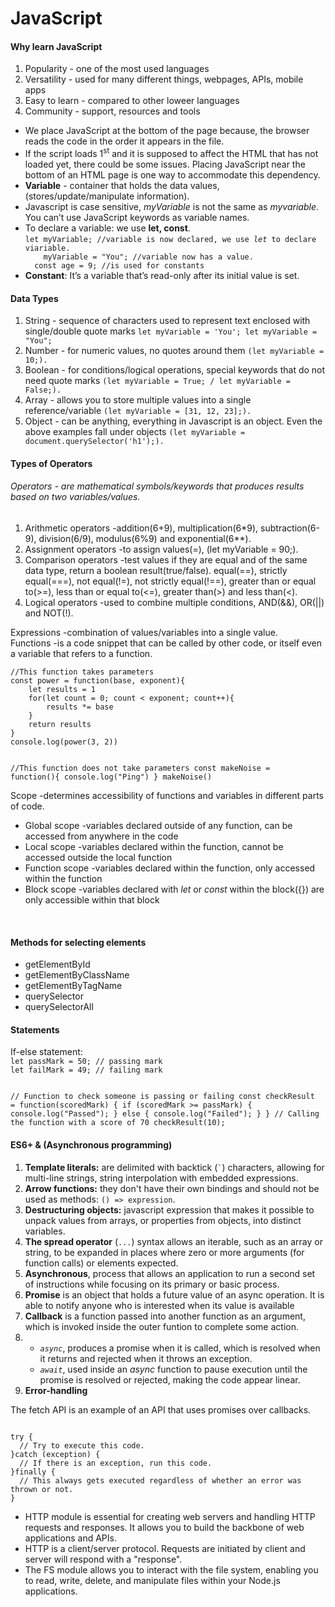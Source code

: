 # JavaScript
<h4>Why learn JavaScript</h4>
<ol>
  <li>Popularity - one of the most used languages</li>
  <li>Versatility - used for many different things, webpages, APIs, mobile apps</li>
  <li>Easy to learn - compared to other loweer languages</li>
  <li>Community - support, resources and tools</li>
</ol>
<ul>
  <li>We place JavaScript at the bottom of the page because, the browser reads the code in the order it appears in the file.</li>
  <li>If the script loads 1<sup>st</sup> and it is supposed to affect the HTML that has not loaded yet, there could be some issues. Placing JavaScript near the bottom of       an HTML page is one way to accommodate this dependency.</li>
  <li><strong>Variable</strong> - container that holds the data values, (stores/update/manipulate information).</li>
  <li>Javascript is case sensitive, <em>myVariable</em> is not the same as <em>myvariable</em>. You can’t use JavaScript keywords as variable names.</li>
  <li>To declare a variable: we use <b>let, const</b>.<br>
  <code>let myVariable; //variable is now declared, we use <em>let</em> to declare viariable.
    myVariable = "You"; //variable now has a value.
  const age = 9; //is used for constants</code>
  </li>
  <li><b>Constant</b>: It’s a variable that’s read-only after its initial value is set.</li>
</ul>

<h4>Data Types</h4>
<ol>
  <li>String - sequence of characters used to represent text enclosed with single/double quote marks <code>let myVariable = 'You'; let myVariable = "You";</code></li>
  <li>Number - for numeric values, no quotes around them <code>(let myVariable = 10;).</code></li>
  <li>Boolean - for conditions/logical operations, special keywords that do not need quote marks <code>(let myVariable = True; / let myVariable = False;).</code></li>
  <li>Array - allows you to store multiple values into a single reference/variable <code>(let myVariable = [31, 12, 23];).</code></li>
  <li>Object - can be anything, everything in Javascript is an object. Even the above examples fall under objects <code>(let myVariable = document.querySelector('h1');).</code></li>
</ol>

<h4>Types of Operators</h4>
<h6>Operators - are mathematical symbols/keywords that produces results based on two variables/values.</h6>
<ol>
  <li>Arithmetic operators -addition(6+9), multiplication(6*9), subtraction(6-9), division(6/9), modulus(6%9) and exponential(6**).</li>
  <li>Assignment operators -to assign values(=), (let myVariable = 90;).</li>
  <li>Comparison operators -test values if they are equal and of the same data type, return a boolean result(true/false). equal(==), strictly equal(===), not equal(!=),        not strictly equal(!==), greater than or equal to(>=), less than or equal to(<=), greater than(>) and less than(<).</li>
  <li>Logical operators -used to combine multiple conditions, AND(&&), OR(||) and NOT(!).</li>
</ol>
<p>Expressions -combination of values/variables into a single value.<br>
Functions -is a code snippet that can be called by other code, or itself even a variable that refers to a function.</p>
<code>//This function takes parameters
const power = function(base, exponent){
    let results = 1
    for(let count = 0; count < exponent; count++){
        results *= base
    }
    return results
}
console.log(power(3, 2))

//This function does not take parameters
const makeNoise = function(){
    console.log("Ping")
}
makeNoise()</code><br>
<p>Scope -determines accessibility of functions and variables in different parts of code.</p>
<ul>
  <li>Global scope -variables declared outside of any function, can be accessed from anywhere in the code</li>
  <li>Local scope -variables declared within the function, cannot be accessed outside the local function</li>
  <li>Function scope -variables declared within the function, only accessed within the function</li>
  <li>Block scope -variables declared with <i>let</i> or <i>const</i> within the block({}) are only accessible within that block</li>
</ul><br>

<h4>Methods for selecting elements</h4>
<ul>
  <li>getElementById</li>
  <li>getElementByClassName</li>
  <li>getElementByTagName</li>
  <li>querySelector</li>
  <li>querySelectorAll</li>
</ul>

<h4>Statements</h4>
If-else statement: 
<code>
let passMark = 50; // passing mark
let failMark = 49; // failing mark

// Function to check someone is passing or failing
const checkResult = function(scoredMark) {
    if (scoredMark >= passMark) {
        console.log("Passed");
    } else {
        console.log("Failed");
    }
}
// Calling the function with a score of 70
checkResult(10);
</code>

<h4>ES6+ & (Asynchronous programming)</h4>
<ol>
  <li><b>Template literals:</b> are delimited with backtick (<code>`</code>) characters, allowing for multi-line strings, string interpolation with embedded expressions.</li>
  <li><b>Arrow functions:</b> they don't have their own bindings and should not be used as methods: <code>() => expression</code>.</li>
  <li><b>Destructuring objects:</b> javascript expression that makes it possible to unpack values from arrays, or properties from objects, into distinct variables.</li>
  <li><b>The spread operator</b> (<code>...</code>) syntax allows an iterable, such as an array or string, to be expanded in places where zero or more arguments (for           function calls) or elements expected.</li>
  <li><b>Asynchronous</b>, process that allows an application to run a second set of instructions while focusing on its primary or basic process.</li>
  <li><b>Promise</b> is an object that holds a future value of an async operation. It is able to notify anyone who is interested when its value is available</li>
  <li><b>Callback</b> is a function passed into another function as an argument, which is invoked inside the outer funtion to complete some action.</li>
  <li>
    <ul>
      <li><code><i>async</i></code>, produces a promise when it is called, which is resolved when it returns and rejected when it throws an exception.</li>
      <li><code><i>await</i></code>, used inside an <i>async</i> function to pause execution until the promise is resolved or rejected, making the code appear linear.</li>
    </ul>
    </li>
  <li><b>Error-handling</b></li>
</ol>
<p>The fetch API is an example of an API that uses promises over callbacks. </p>
<code>
try {
  // Try to execute this code.
}catch (exception) {
  // If there is an exception, run this code.
}finally {
  // This always gets executed regardless of whether an error was thrown or not.
}
</code>

<ul>
  <li>HTTP module is essential for creating web servers and handling HTTP requests and responses. It allows you to build the backbone of web applications and APIs.</li>
  <li>HTTP is a client/server protocol. Requests are initiated by client and server will respond with a "response".</li>
  <li>The FS module allows you to interact with the file system, enabling you to read, write, delete, and manipulate files within your Node.js applications.</li>
</ul>
